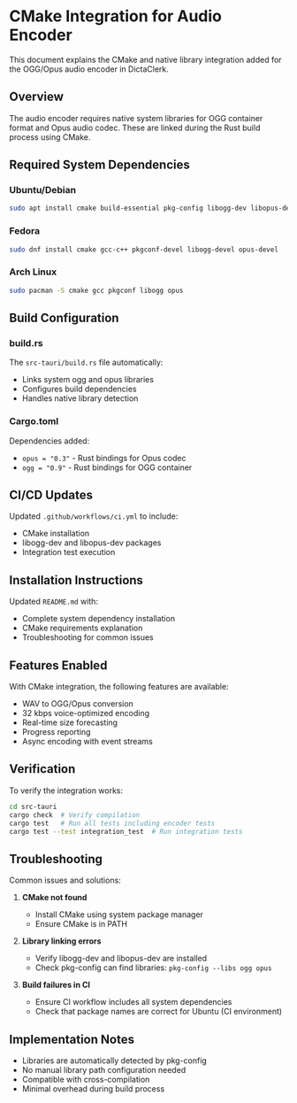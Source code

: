 # CMake Integration for Audio Encoder

This document explains the CMake and native library integration added for the OGG/Opus audio encoder in DictaClerk.

## Overview

The audio encoder requires native system libraries for OGG container format and Opus audio codec. These are linked during the Rust build process using CMake.

## Required System Dependencies

### Ubuntu/Debian

```bash
sudo apt install cmake build-essential pkg-config libogg-dev libopus-dev
```

### Fedora

```bash
sudo dnf install cmake gcc-c++ pkgconf-devel libogg-devel opus-devel
```

### Arch Linux

```bash
sudo pacman -S cmake gcc pkgconf libogg opus
```

## Build Configuration

### build.rs

The `src-tauri/build.rs` file automatically:

- Links system ogg and opus libraries
- Configures build dependencies
- Handles native library detection

### Cargo.toml

Dependencies added:

- `opus = "0.3"` - Rust bindings for Opus codec
- `ogg = "0.9"` - Rust bindings for OGG container

## CI/CD Updates

Updated `.github/workflows/ci.yml` to include:

- CMake installation
- libogg-dev and libopus-dev packages
- Integration test execution

## Installation Instructions

Updated `README.md` with:

- Complete system dependency installation
- CMake requirements explanation
- Troubleshooting for common issues

## Features Enabled

With CMake integration, the following features are available:

- WAV to OGG/Opus conversion
- 32 kbps voice-optimized encoding
- Real-time size forecasting
- Progress reporting
- Async encoding with event streams

## Verification

To verify the integration works:

```bash
cd src-tauri
cargo check  # Verify compilation
cargo test   # Run all tests including encoder tests
cargo test --test integration_test  # Run integration tests
```

## Troubleshooting

Common issues and solutions:

1. **CMake not found**

   - Install CMake using system package manager
   - Ensure CMake is in PATH

2. **Library linking errors**

   - Verify libogg-dev and libopus-dev are installed
   - Check pkg-config can find libraries: `pkg-config --libs ogg opus`

3. **Build failures in CI**
   - Ensure CI workflow includes all system dependencies
   - Check that package names are correct for Ubuntu (CI environment)

## Implementation Notes

- Libraries are automatically detected by pkg-config
- No manual library path configuration needed
- Compatible with cross-compilation
- Minimal overhead during build process
